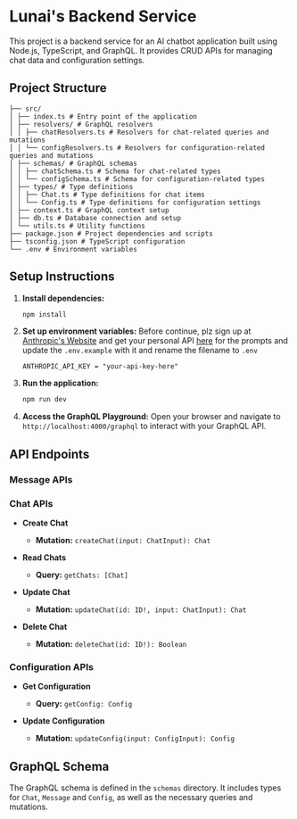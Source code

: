 # Lunai's Backend Service

This project is a backend service for an AI chatbot application built using Node.js, TypeScript, and GraphQL. It provides CRUD APIs for managing chat data and configuration settings.

## Project Structure

```
├── src/
│ ├── index.ts # Entry point of the application
│ ├── resolvers/ # GraphQL resolvers
│ │ ├── chatResolvers.ts # Resolvers for chat-related queries and mutations
│ │ └── configResolvers.ts # Resolvers for configuration-related queries and mutations
│ ├── schemas/ # GraphQL schemas
│ │ ├── chatSchema.ts # Schema for chat-related types
│ │ └── configSchema.ts # Schema for configuration-related types
│ ├── types/ # Type definitions
│ │ ├── Chat.ts # Type definitions for chat items
│ │ └── Config.ts # Type definitions for configuration settings
│ ├── context.ts # GraphQL context setup
│ ├── db.ts # Database connection and setup
│ └── utils.ts # Utility functions
├── package.json # Project dependencies and scripts
├── tsconfig.json # TypeScript configuration
└── .env # Environment variables
```

## Setup Instructions

1. **Install dependencies:**
   ```bash
   npm install
   ```

2. **Set up environment variables:**
  Before continue, plz sign up at [Anthropic's Website](https://console.anthropic.com/dashboard) and get your personal API [here](https://console.anthropic.com/settings/keys) for the prompts and update the `.env.example` with it and rename the filename to `.env`
   ```
   ANTHROPIC_API_KEY = "your-api-key-here"
   ``` 

3. **Run the application:**
   ```bash
   npm run dev
   ```

4. **Access the GraphQL Playground:**
   Open your browser and navigate to `http://localhost:4000/graphql` to interact with your GraphQL API.

## API Endpoints

### Message APIs


### Chat APIs

- **Create Chat**
  - **Mutation:** `createChat(input: ChatInput): Chat`
  
- **Read Chats**
  - **Query:** `getChats: [Chat]`
  
- **Update Chat**
  - **Mutation:** `updateChat(id: ID!, input: ChatInput): Chat`
  
- **Delete Chat**
  - **Mutation:** `deleteChat(id: ID!): Boolean`

### Configuration APIs

- **Get Configuration**
  - **Query:** `getConfig: Config`
  
- **Update Configuration**
  - **Mutation:** `updateConfig(input: ConfigInput): Config`

## GraphQL Schema

The GraphQL schema is defined in the `schemas` directory. It includes types for `Chat`, `Message` and `Config`, as well as the necessary queries and mutations.
